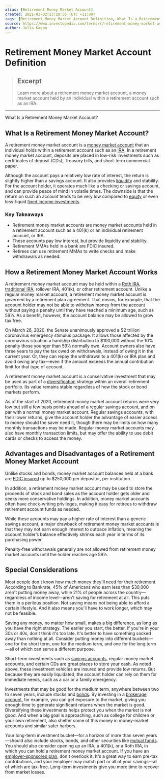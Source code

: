 ```yaml
---
alias: [Retirement Money Market Account]
created: 2021-03-02T23:18:56 (UTC +11:00)
tags: [Retirement Money Market Account Definition, What Is a Retirement Money Market Account?]
source: https://www.investopedia.com/terms/r/retirement-money-market-account.asp
author: Julia Kagan
---
```


# Retirement Money Market Account Definition

> ## Excerpt
> Learn more about a retirement money market account, a money market account held by an individual within a retirement account such as an IRA.

---

What Is a Retirement Money Market Account?
## What Is a Retirement Money Market Account?

A retirement money market account is a [money market account](https://www.investopedia.com/terms/m/moneymarketaccount.asp) that an individual holds within a retirement account such as an [IRA](https://www.investopedia.com/terms/i/ira.asp). In a retirement money market account, deposits are placed in low-risk investments such as certificates of deposit (CDs), Treasury bills, and short-term commercial paper.

Although the account pays a relatively low rate of interest, the return is slightly higher than a savings account. It also provides [liquidity](https://www.investopedia.com/terms/l/liquidity.asp) and stability. For the account holder, it operates much like a checking or savings account, and can provide peace of mind in volatile times. The downside is that the return on such an account tends to be very low compared to [equity](https://www.investopedia.com/terms/e/equity.asp) or even less-liquid [fixed income investments](https://www.investopedia.com/terms/f/fixed-incomesecurity.asp).

### Key Takeaways

-   Retirement money market accounts are money market accounts held in a retirement account such as a 401(k) or an individual retirement account, or IRA.
-   These accounts pay low interest, but provide liquidity and stability.
-   Retirement MMAs held in a bank are FDIC insured.
-   Retirees can use retirement MMAs to write checks and make withdrawals as needed.

## How a Retirement Money Market Account Works

A retirement money market account may be held within a [Roth IRA](https://www.investopedia.com/terms/r/rothira.asp), [traditional IRA](https://www.investopedia.com/terms/i/ira.asp), rollover IRA, 401(k), or other retirement account. Unlike a regular money market account, a retirement money market account is governed by a retirement plan agreement. That means, for example, that the account holder may not be able to withdraw money from the account without paying a penalty until they have reached a minimum age, such as 59½. As a benefit, however, the account balance may be allowed to grow tax free.

On March 26, 2020, the Senate unanimously approved a $2 trillion coronavirus emergency stimulus package. It allows those affected by the coronavirus situation a hardship distribution to $100,000 without the 10% penalty those younger than 59½ normally owe. Account owners also have three years to pay the tax owed on withdrawals, instead of owing it in the current year. Or, they can repay the withdrawal to a 401(k) or IRA plan and avoid owing any tax—even if the amount exceeds the annual contribution limit for that type of account.

A retirement money market account is a conservative investment that may be used as part of a [diversification](https://www.investopedia.com/terms/d/diversification.asp) strategy within an overall retirement portfolio. Its value remains stable regardless of how the stock or bond markets perform.

As of the start of 2020, retirement money market account returns were very low but still a few basis points ahead of a regular savings account, and on par with a normal money market account. Regular savings accounts, with their lower returns, give the account holder the advantage of easier access to money should the saver need it, though there may be limits on how many monthly transactions may be made. Regular money market accounts may also have monthly transaction limits, but may offer the ability to use debit cards or checks to access the money.

## Advantages and Disadvantages of a Retirement Money Market Account

Unlike stocks and bonds, money market account balances held at a bank are [FDIC insured](https://www.investopedia.com/terms/f/fdic-insured-account.asp) up to $250,000 per depositor, per institution.

In addition, a retirement money market account may be used to store the proceeds of stock and bond sales as the account holder gets older and seeks more conservative holdings. In addition, money market accounts often have check-writing privileges, making it easy for retirees to withdraw retirement account funds as needed.

While these accounts may pay a higher rate of interest than a generic savings account, a major drawback of retirement money market accounts is that they may not earn enough interest to outpace inflation, meaning the account holder’s balance effectively shrinks each year in terms of its purchasing power.

Penalty-free withdrawals generally are not allowed from retirement money market accounts until the holder reaches age 59½.

## Special Considerations

Most people don't know how much money they'll need for their retirement. According to Bankrate, 45% of Americans who earn less than $30,000 aren't putting money away, while 21% of people across the country—regardless of income level—aren't saving for retirement at all. This puts them in a perilous position. Not saving means not being able to afford a certain lifestyle. And it also means you'll have to work longer, which may not be feasible.

Saving any money, no matter how small, makes a big difference, as long as you have the right strategy. The earlier you start, the better. If you're in your 30s or 40s, don't think it's too late. It's better to have something socked away than nothing at all. Consider putting money into different buckets—one for the short term, one for the medium term, and one for the long term—all of which can serve a different purpose.

Short-term investments such as [savings accounts](https://www.investopedia.com/terms/s/savingsaccount.asp), regular money market accounts, and certain CDs are great places to store your cash. As noted above, these investment vehicles are insured and provide low returns. But because they are easily liquidated, the account holder can rely on them for immediate needs, such as a car or a family emergency.

Investments that may be good for the medium term, anywhere between two to seven years, include stocks and [bonds](https://www.investopedia.com/terms/b/bond.asp). By investing in a [brokerage account](https://www.investopedia.com/terms/b/brokerageaccount.asp), for example, you can get exposure to the market, giving you enough time to generate significant returns when the market is good. Diversifying these investments helps protect you when the market is not good. And when a big goal is approaching, such as college for children or your own retirement, also shelter some of this money in money-market accounts and similar safer harbors.

Your long-term investment bucket—for a horizon of more than seven years—should also include stocks, bonds, and other securities like [mutual funds](https://www.investopedia.com/terms/m/mutualfund.asp). You should also consider opening up an IRA, a 401(k), or a Roth IRA, in which you can hold a retirement money market account. If you have an [employer-sponsored plan](https://www.investopedia.com/terms/e/employer_sponsored_plan.asp), don't overlook it. It's a great way to earn pre-tax contributions, and your employer may match part or all of your savings—all of which are tax-free. Long-term investments give you more time to recover from market losses.
